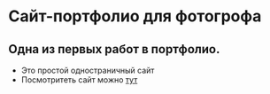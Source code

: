 # Сайт-портфолио для фотогрофа
## Одна из первых работ в портфолио.
- Это простой одностраничный сайт
- Посмотритеть сайт можно [тут](https://navielon.github.io/Portfolio-for-the-photographer)
